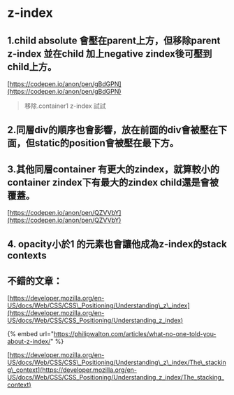# z-index

## 1.child absolute 會壓在parent上方，但移除parent z-index 並在child 加上negative zindex後可壓到child上方。

[https://codepen.io/anon/pen/gBdGPN](https://codepen.io/anon/pen/gBdGPN)

> 移除.container1 z-index 試試

## 2.同層div的順序也會影響，放在前面的div會被壓在下面，但static的position會被壓在最下方。

## 3.其他同層container 有更大的zindex，就算較小的container zindex下有最大的zindex child還是會被覆蓋。

[https://codepen.io/anon/pen/QZVVbY](https://codepen.io/anon/pen/QZVVbY)

## 4. opacity小於1 的元素也會讓他成為z-index的stack contexts

## 不錯的文章：

[https://developer.mozilla.org/en-US/docs/Web/CSS/CSS\_Positioning/Understanding\_z\_index](https://developer.mozilla.org/en-US/docs/Web/CSS/CSS_Positioning/Understanding_z_index)

{% embed url="https://philipwalton.com/articles/what-no-one-told-you-about-z-index/" %}

[https://developer.mozilla.org/en-US/docs/Web/CSS/CSS\_Positioning/Understanding\_z\_index/The\_stacking\_context](https://developer.mozilla.org/en-US/docs/Web/CSS/CSS_Positioning/Understanding_z_index/The_stacking_context)

